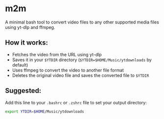 # m2m

A minimal bash tool to convert video files to any other supported media files using yt-dlp and ffmpeg.

## How it works:
- Fetches the video from the URL using yt-dlp
- Saves it in your `$YTDIR` directory (`$YTDIR=$HOME/Music/ytdownloads` by default)
- Uses ffmpeg to convert the video to another file format
- Deletes the original video file and saves the converted file to `$YTDIR`

## Suggested:
Add this line to your `.bashrc` or `.zshrc` file to set your output directory:

```bash
export YTDIR=$HOME/Music/ytdownloads
